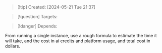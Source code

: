
>[!tip] Created: [2024-05-21 Tue 21:37]

>[!question] Targets: 

>[!danger] Depends: 

From running a single instance, use a rough formula to estimate the time it will take, and the cost in ai credits and platform usage, and total cost in dollars.